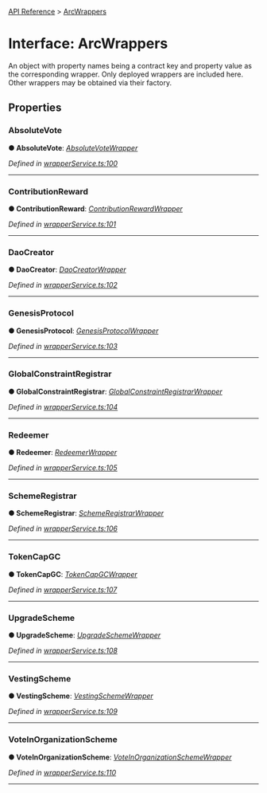 [API Reference](../README.md) > [ArcWrappers](../interfaces/ArcWrappers.md)



# Interface: ArcWrappers


An object with property names being a contract key and property value as the corresponding wrapper. Only deployed wrappers are included here. Other wrappers may be obtained via their factory.


## Properties
<a id="AbsoluteVote"></a>

###  AbsoluteVote

**●  AbsoluteVote**:  *[AbsoluteVoteWrapper](../classes/AbsoluteVoteWrapper.md)* 

*Defined in [wrapperService.ts:100](https://github.com/daostack/arc.js/blob/f343aa24/lib/wrapperService.ts#L100)*





___

<a id="ContributionReward"></a>

###  ContributionReward

**●  ContributionReward**:  *[ContributionRewardWrapper](../classes/ContributionRewardWrapper.md)* 

*Defined in [wrapperService.ts:101](https://github.com/daostack/arc.js/blob/f343aa24/lib/wrapperService.ts#L101)*





___

<a id="DaoCreator"></a>

###  DaoCreator

**●  DaoCreator**:  *[DaoCreatorWrapper](../classes/DaoCreatorWrapper.md)* 

*Defined in [wrapperService.ts:102](https://github.com/daostack/arc.js/blob/f343aa24/lib/wrapperService.ts#L102)*





___

<a id="GenesisProtocol"></a>

###  GenesisProtocol

**●  GenesisProtocol**:  *[GenesisProtocolWrapper](../classes/GenesisProtocolWrapper.md)* 

*Defined in [wrapperService.ts:103](https://github.com/daostack/arc.js/blob/f343aa24/lib/wrapperService.ts#L103)*





___

<a id="GlobalConstraintRegistrar"></a>

###  GlobalConstraintRegistrar

**●  GlobalConstraintRegistrar**:  *[GlobalConstraintRegistrarWrapper](../classes/GlobalConstraintRegistrarWrapper.md)* 

*Defined in [wrapperService.ts:104](https://github.com/daostack/arc.js/blob/f343aa24/lib/wrapperService.ts#L104)*





___

<a id="Redeemer"></a>

###  Redeemer

**●  Redeemer**:  *[RedeemerWrapper](../classes/RedeemerWrapper.md)* 

*Defined in [wrapperService.ts:105](https://github.com/daostack/arc.js/blob/f343aa24/lib/wrapperService.ts#L105)*





___

<a id="SchemeRegistrar"></a>

###  SchemeRegistrar

**●  SchemeRegistrar**:  *[SchemeRegistrarWrapper](../classes/SchemeRegistrarWrapper.md)* 

*Defined in [wrapperService.ts:106](https://github.com/daostack/arc.js/blob/f343aa24/lib/wrapperService.ts#L106)*





___

<a id="TokenCapGC"></a>

###  TokenCapGC

**●  TokenCapGC**:  *[TokenCapGCWrapper](../classes/TokenCapGCWrapper.md)* 

*Defined in [wrapperService.ts:107](https://github.com/daostack/arc.js/blob/f343aa24/lib/wrapperService.ts#L107)*





___

<a id="UpgradeScheme"></a>

###  UpgradeScheme

**●  UpgradeScheme**:  *[UpgradeSchemeWrapper](../classes/UpgradeSchemeWrapper.md)* 

*Defined in [wrapperService.ts:108](https://github.com/daostack/arc.js/blob/f343aa24/lib/wrapperService.ts#L108)*





___

<a id="VestingScheme"></a>

###  VestingScheme

**●  VestingScheme**:  *[VestingSchemeWrapper](../classes/VestingSchemeWrapper.md)* 

*Defined in [wrapperService.ts:109](https://github.com/daostack/arc.js/blob/f343aa24/lib/wrapperService.ts#L109)*





___

<a id="VoteInOrganizationScheme"></a>

###  VoteInOrganizationScheme

**●  VoteInOrganizationScheme**:  *[VoteInOrganizationSchemeWrapper](../classes/VoteInOrganizationSchemeWrapper.md)* 

*Defined in [wrapperService.ts:110](https://github.com/daostack/arc.js/blob/f343aa24/lib/wrapperService.ts#L110)*





___



